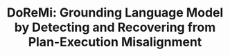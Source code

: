 ---
layout: default
title: 'DoReMi: Grounding Language Model by Detecting and Recovering from Plan-Execution Misalignment'
authors: Yanjiang Guo*, <strong>Yen-Jen Wang*</strong>, Lihan Zha*, Zheyuan Jiang, Jianyu Chen
publication: Preprint
year: 2023.07
pdf: https://arxiv.org/pdf/2307.00329.pdf
code: ''
project_page: https://sites.google.com/view/doremi-paper
youtube: https://www.youtube.com/watch?v=KZ5YhEk96Xw
official_link: https://arxiv.org/abs/2307.00329
---
